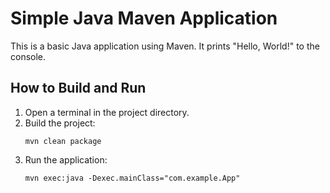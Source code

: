 # Simple Java Maven Application

This is a basic Java application using Maven. It prints "Hello, World!" to the console.

## How to Build and Run

1. Open a terminal in the project directory.
2. Build the project:
   ```
   mvn clean package
   ```
3. Run the application:
   ```
   mvn exec:java -Dexec.mainClass="com.example.App"
   ```
